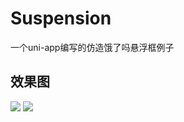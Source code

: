 # Suspension
一个uni-app编写的仿造饿了吗悬浮框例子

## 效果图
![](https://img2018.cnblogs.com/blog/751560/201906/751560-20190615215326977-1183596361.png)
![](https://img2018.cnblogs.com/blog/751560/201906/751560-20190615215341849-155633856.png)
